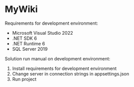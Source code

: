 # MyWiki

Requirements for development environment: 
- Microsoft Visual Studio 2022
- .NET SDK 6 
- .NET Runtime 6
- SQL Server 2019


Solution run manual on development environment: 
1. Install requirements for development environment
2. Change server in connection strings in appsettings.json
3. Run project
